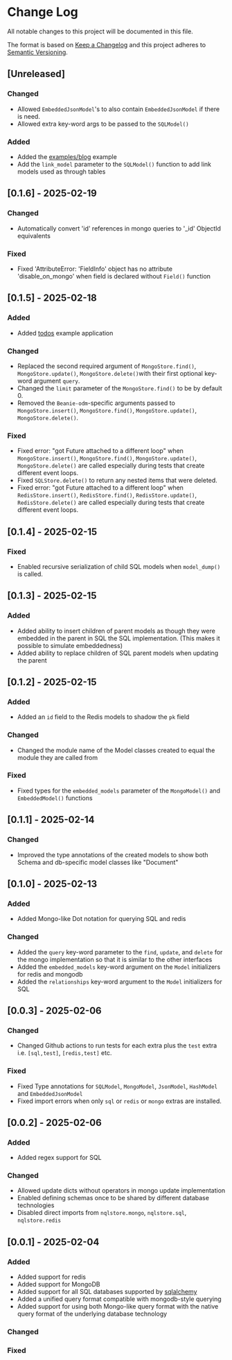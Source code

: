 # Change Log

All notable changes to this project will be documented in this file.

The format is based on [Keep a Changelog](http://keepachangelog.com/)
and this project adheres to [Semantic Versioning](http://semver.org/).

## [Unreleased]

### Changed

- Allowed `EmbeddedJsonModel`'s to also contain `EmbeddedJsonModel` if there is need.
- Allowed extra key-word args to be passed to the `SQLModel()`

### Added

- Added the [examples/blog](./examples/blog) example
- Add the `link_model` parameter to the `SQLModel()` function to add link models used as through tables

## [0.1.6] - 2025-02-19

### Changed

- Automatically convert 'id' references in mongo queries to '_id' ObjectId equivalents

### Fixed

- Fixed 'AttributeError: 'FieldInfo' object has no attribute 'disable_on_mongo' when field is declared without `Field()` function

## [0.1.5] - 2025-02-18

### Added

- Added [todos](./examples/todos) example application

### Changed

- Replaced the second required argument of `MongoStore.find()`, 
  `MongoStore.update()`, `MongoStore.delete()`with their first optional 
  key-word argument `query`.
- Changed the `limit` parameter of the `MongoStore.find()` to be by default 0.
- Removed the `Beanie-odm`-specific arguments passed to `MongoStore.insert()`,
  `MongoStore.find()`, `MongoStore.update()`, `MongoStore.delete()`.

### Fixed

- Fixed error: "got Future <Future pending> attached to a different loop" when
  `MongoStore.insert()`, `MongoStore.find()`, `MongoStore.update()`, `MongoStore.delete()`
  are called especially during tests that create different event loops.
- Fixed `SQLStore.delete()` to return any nested items that were deleted.
- Fixed error: "got Future <Future pending> attached to a different loop" when
  `RedisStore.insert()`, `RedisStore.find()`, `RedisStore.update()`, `RedisStore.delete()`
  are called especially during tests that create different event loops.

## [0.1.4] - 2025-02-15

### Fixed

- Enabled recursive serialization of child SQL models when `model_dump()` is called.

## [0.1.3] - 2025-02-15

### Added

- Added ability to insert children of parent models as though they were embedded in the parent 
  in SQL the SQL implementation. (This makes it possible to simulate embeddedness)
- Added ability to replace children of SQL parent models when updating the parent

## [0.1.2] - 2025-02-15

### Added

- Added an `id` field to the Redis models to shadow the `pk` field

### Changed

- Changed the module name of the Model classes created to equal the module they are called from

### Fixed

- Fixed types for the `embedded_models` parameter of the `MongoModel()` and `EmbeddedModel()` functions

## [0.1.1] - 2025-02-14

### Changed

- Improved the type annotations of the created models to show both Schema 
  and db-specific model classes like "Document"

## [0.1.0] - 2025-02-13

### Added

- Added Mongo-like Dot notation for querying SQL and redis

### Changed

- Added the `query` key-word parameter to the `find`, `update`, and `delete` for the mongo implementation
  so that it is similar to the other interfaces
- Added the `embedded_models` key-word argument on the `Model` initializers for redis and mongodb
- Added the `relationships` key-word argument to the `Model` initializers for SQL

## [0.0.3] - 2025-02-06

### Changed

- Changed Github actions to run tests for each extra plus the `test` extra i.e. `[sql,test]`, `[redis,test]` etc. 

### Fixed

- Fixed Type annotations for `SQLModel`, `MongoModel`, `JsonModel`, `HashModel` and `EmbeddedJsonModel`
- Fixed import errors when only `sql` or `redis` or `mongo` extras are installed.

## [0.0.2] - 2025-02-06

### Added

- Added regex support for SQL

### Changed

- Allowed update dicts without operators in mongo update implementation
- Enabled defining schemas once to be shared by different database technologies
- Disabled direct imports from `nqlstore.mongo`, `nqlstore.sql`, `nqlstore.redis`

## [0.0.1] - 2025-02-04

### Added

- Added support for redis
- Added support for MongoDB
- Added support for all SQL databases supported by [sqlalchemy](https://www.sqlalchemy.org/)
- Added a unified query format compatible with mongodb-style querying
- Added support for using both Mongo-like query format with the native query 
  format of the underlying database technology

### Changed

### Fixed
